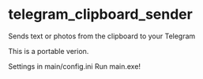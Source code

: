 # telegram_clipboard_sender
Sends text or photos from the clipboard to your Telegram

This is a portable verion.

Settings in main/config.ini
Run main.exe!

